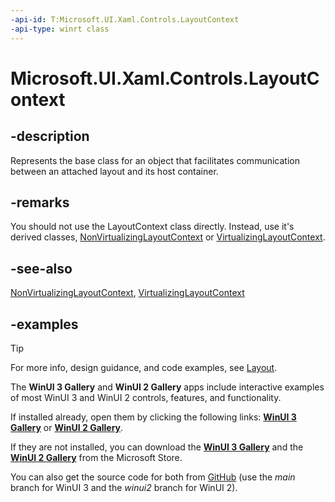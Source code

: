 ```yaml
---
-api-id: T:Microsoft.UI.Xaml.Controls.LayoutContext
-api-type: winrt class
---
```


<!-- Class syntax.
public class LayoutContext : DependencyObject, DependencyObject
-->

# Microsoft.UI.Xaml.Controls.LayoutContext

## -description

Represents the base class for an object that facilitates communication between an attached layout and its host container.

## -remarks

You should not use the LayoutContext class directly. Instead, use it's derived classes, [NonVirtualizingLayoutContext](nonvirtualizinglayoutcontext.md) or [VirtualizingLayoutContext](virtualizinglayoutcontext.md).

## -see-also

[NonVirtualizingLayoutContext](nonvirtualizinglayoutcontext.md), [VirtualizingLayoutContext](virtualizinglayoutcontext.md)

## -examples

> [!TIP]
> For more info, design guidance, and code examples, see [Layout](/windows/apps/design/layout/).
>
> The **WinUI 3 Gallery** and **WinUI 2 Gallery** apps include interactive examples of most WinUI 3 and WinUI 2 controls, features, and functionality.
>
> If installed already, open them by clicking the following links: [**WinUI 3 Gallery**](winui3gallery:) or [**WinUI 2 Gallery**](winui2gallery:).
>
> If they are not installed, you can download the [**WinUI 3 Gallery**](https://www.microsoft.com/p/winui-3-controls-gallery/9p3jfpwwdzrc) and the [**WinUI 2 Gallery**](https://www.microsoft.com/p/xaml-controls-gallery/9msvh128x2zt) from the Microsoft Store.
>
> You can also get the source code for both from [GitHub](https://github.com/Microsoft/WinUI-Gallery) (use the *main* branch for WinUI 3 and the *winui2* branch for WinUI 2).

